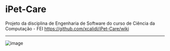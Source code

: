 # iPet-Care
Projeto da disciplina de Engenharia de Software do curso de Ciência da Computação - FEI https://github.com/xcalidi/iPet-Care/wiki
***

![image](https://user-images.githubusercontent.com/37374749/134609307-fee60e3a-19b3-4d8c-8792-84f6c1133742.png)
